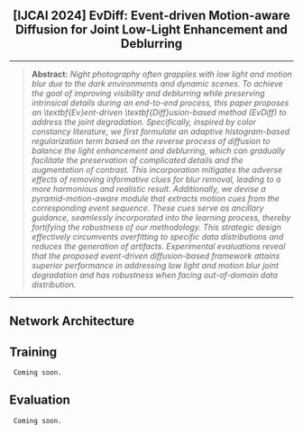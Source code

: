 <h2 align="center">[IJCAI 2024] EvDiff: Event-driven Motion-aware Diffusion for Joint Low-Light Enhancement and Deblurring</h2>

<hr />

> **Abstract:** *Night photography often grapples with low light and motion blur due to the dark environments and dynamic scenes. To achieve the goal of improving visibility and deblurring while preserving intrinsical details during an end-to-end process, this paper proposes an \textbf{Ev}ent-driven \textbf{Diff}usion-based method (EvDiff) to address the joint degradation. Specifically, inspired by color constancy literature, we first formulate an adaptive histogram-based regularization term based on the reverse process of diffusion to balance the light enhancement and deblurring, which can gradually facilitate the preservation of complicated details and the augmentation of contrast. This incorporation mitigates the adverse effects of removing informative clues for blur removal, leading to a more harmonious and realistic result. Additionally, we devise a pyramid-motion-aware module that extracts motion cues from the corresponding event sequence. These cues serve as ancillary guidance, seamlessly incorporated into the learning process, thereby fortifying the robustness of our methodology. This strategic design effectively circumvents overfitting to specific data distributions and reduces the generation of artifacts. Experimental evaluations reveal that the proposed event-driven diffusion-based framework attains superior performance in addressing low light and motion blur joint degradation and has robustness when facing out-of-domain data distribution.* 
<hr />

## Network Architecture


## Training

[//]: # (Run `python setup.py develop --no_cuda_ext` to install basicsr.)
```
 Coming soon.

```


## Evaluation
```
 Coming soon.

```


 

